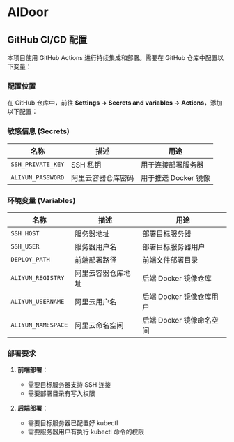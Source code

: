 # AIDoor

## GitHub CI/CD 配置

本项目使用 GitHub Actions 进行持续集成和部署。需要在 GitHub 仓库中配置以下变量：

### 配置位置
在 GitHub 仓库中，前往 **Settings → Secrets and variables → Actions**，添加以下配置：

### 敏感信息 (Secrets)

| 名称              | 描述               | 用途                 |
| ----------------- | ------------------ | -------------------- |
| `SSH_PRIVATE_KEY` | SSH 私钥           | 用于连接部署服务器   |
| `ALIYUN_PASSWORD` | 阿里云容器仓库密码 | 用于推送 Docker 镜像 |

### 环境变量 (Variables)

| 名称               | 描述               | 用途                     |
| ------------------ | ------------------ | ------------------------ |
| `SSH_HOST`         | 服务器地址         | 部署目标服务器           |
| `SSH_USER`         | 服务器用户名       | 部署目标服务器用户       |
| `DEPLOY_PATH`      | 前端部署路径       | 前端文件部署目录         |
| `ALIYUN_REGISTRY`  | 阿里云容器仓库地址 | 后端 Docker 镜像仓库     |
| `ALIYUN_USERNAME`  | 阿里云用户名       | 后端 Docker 镜像仓库用户 |
| `ALIYUN_NAMESPACE` | 阿里云命名空间     | 后端 Docker 镜像命名空间 |

### 部署要求

1. **前端部署**：
   - 需要目标服务器支持 SSH 连接
   - 需要部署目录有写入权限

2. **后端部署**：
   - 需要目标服务器已配置好 kubectl
   - 需要服务器用户有执行 kubectl 命令的权限